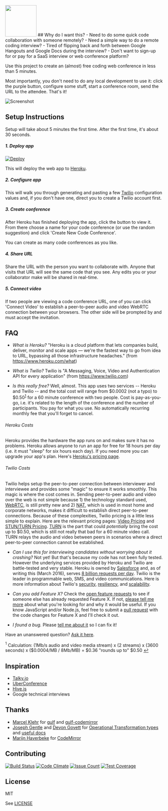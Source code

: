 <img src="https://raw.githubusercontent.com/crcastle/collaborative-code-conference/master/build/client/img/codie.png" width="100px">
## Why do I want this?
- Need to do some quick code collaboration with someone remotely?
- Need a simple way to do a remote coding interview?
- Tired of flipping back and forth between Google Hangouts and Google Docs during the interview?
- Don't want to sign-up for or pay for a SaaS interview or web conference platform?

Use this project to create an (almost) free coding web conference in less than 5 minutes.

Most importantly, you don't need to do any local development to use it: click the purple button, configure some stuff, start a conference room, send the URL to the attendee.  That's it!

![Screenshot](https://raw.githubusercontent.com/crcastle/collaborative-code-conference/master/build/client/img/code-editor-screenshot.png)

## Setup Instructions
Setup will take about 5 minutes the first time.  After the first time, it's about 30 seconds.

##### 1. Deploy app
[![Deploy](https://www.herokucdn.com/deploy/button.svg)](https://heroku.com/deploy?template=https://github.com/crcastle/collaborative-code-conference)  

This will deploy the web app to [Heroku](https://www.heroku.com).

##### 2. Configure app
This will walk you through generating and pasting a few [Twilio](https://www.twilio.com) configuration values and, if you don't have one, direct you to create a Twilio account first.

##### 3. Create conference
After Heroku has finished deploying the app, click the button to view it.  From there choose a name for your code conference (or use the random suggestion) and click 'Create New Code Conference'.

You can create as many code conferences as you like.

##### 4. Share URL
Share the URL with the person you want to collaborate with.  Anyone that visits that URL will see the same code that you see.  Any edits you or your collaborator make will be shared in real-time.

##### 5. Connect video
If two people are viewing a code conference URL, one of you can click 'Connect Video' to establish a peer-to-peer audio and video WebRTC connection between your browsers.  The other side will be prompted by and must accept the invitation.

## FAQ
* *What is Heroku?*
"Heroku is a cloud platform that lets companies build, deliver, monitor and scale apps — we're the fastest way to go from idea to URL, bypassing all those infrastructure headaches." (from https://www.heroku.com/what)

* *What is Twilio?*
Twilio is "A Messaging, Voice, Video and Authentication API for every application" (from https://www.twilio.com)

* *Is this really free?*
Well, almost.  This app uses two services -- Heroku and Twilio -- and the total cost will range from $0.0002 (not a typo) to $0.50<sup id="a1">[1](#f1)</sup> for a 60 minute conference with two people.  Cost is pay-as-you-go, i.e. it's related to the length of the conference and the number of participants.  You pay for what you use.  No automatically recurring monthly fee that you'll forget to cancel.
###### Heroku Costs
Heroku provides the hardware the app runs on and makes sure it has no problems.  Heroku allows anyone to run an app for free for 18 hours per day (i.e. it must "sleep" for six hours each day).  If you need more you can upgrade your app's plan.  Here's [Heroku's pricing page](https://www.heroku.com/pricing).
###### Twilio Costs
Twilio helps setup the peer-to-peer connection between interviewer and interviewee and provides some "magic" to ensure it works smoothly.  This magic is where the cost comes in.  Sending peer-to-peer audio and video over the web is not simple because 1) the technology standard used, [WebRTC](https://en.wikipedia.org/wiki/WebRTC), is still pretty new and 2) [NAT](https://en.wikipedia.org/wiki/Network_address_translation), which is used in most home and corporate networks, makes it difficult to establish direct peer-to-peer connections.  Because of these complexities, Twilio pricing is a little less simple to explain.  Here are the relevant pricing pages: [Video Pricing](https://www.twilio.com/video#pricing) and [STUN/TURN Pricing](https://www.twilio.com/stun-turn/pricing).  [TURN](https://en.wikipedia.org/wiki/Traversal_Using_Relays_around_NAT) is the part that could *potentially* bring the cost up to $0.50, which is still not really that bad for a 60 minute video call.  TURN relays the audio and video between peers in scenarios where a direct peer-to-peer connection cannot be established.

* *Can I use this for interviewing candidates without worrying about it crashing?*
Not yet!  But that's because my code has not been fully tested.  However the underlying services provided by Heroku and Twilio are battle-tested and very stable.  Heroku is owned by [Salesforce](https://www.salesforce.com) and, as of writing this (March 2016), serves [8 billion requests per day](https://www.heroku.com/what#trusting-heroku-with-success).  Twilio is the leader in programmable web, SMS, and video communications.  Here is more information about Twilio's [security](https://www.twilio.com/platform/security), [resiliency](https://www.twilio.com/platform/resiliency), and [scalability](https://www.twilio.com/platform/scalability).

* *Can you add Feature X?*
Check the [open feature requests](https://github.com/crcastle/collaborative-code-conference/labels/enhancement) to see if someone else has already requested Feature X.  If not, [please tell me more](https://github.com/crcastle/collaborative-code-conference/issues/new?title=New%20Feature:%20&labels=enhancement) about what you're looking for and why it would be useful.  If you know JavaScript and/or Node.js, feel free to submit a [pull request](https://github.com/crcastle/collaborative-code-conference/pulls) with the code changes for Feature X and I'll check it out.

* *I found a bug.*
Please [tell me about it](https://github.com/crcastle/collaborative-code-conference/issues/new?title=Bug:%20&labels=bug) so I can fix it!

Have an unanswered question?  [Ask it here](https://github.com/crcastle/collaborative-code-conference/issues/new?title=Question:%20&labels=question).

<a name="f1"><sup>1</sup></a> Calculation: (1Mb/s audio and video media stream) x (2 streams) x (3600 seconds) x ($0.0004/MB / 8Mb/MB) = $0.36 "rounds up to" $0.50 [↩](#a1)

## Inspiration
* [Talky.io](https://talky.io)
* [UberConference](https://www.uberconference.com)
* [Hive.js](http://hivejs.org)
* Google technical interviews

## Thanks
* [Marcel Klehr](https://github.com/marcelklehr) for [gulf](https://github.com/marcelklehr/gulf) and [gulf-codemirror](https://github.com/marcelklehr/gulf-codemirror)
* [Joseph Gentle](https://github.com/josephg) and [Devon Govett](https://github.com/devongovett) for [Operational Transformation types](https://github.com/ottypes/text) and [useful docs](https://github.com/ottypes/docs)
* [Marijn Haverbeke](https://github.com/marijnh) for [CodeMirror](http://codemirror.net)

## Contributing
[![Build Status](https://travis-ci.org/crcastle/collaborative-code-conference.svg?branch=master)](https://travis-ci.org/crcastle/collaborative-code-conference) [![Code Climate](https://codeclimate.com/github/crcastle/collaborative-code-conference/badges/gpa.svg)](https://codeclimate.com/github/crcastle/collaborative-code-conference) [![Issue Count](https://codeclimate.com/github/crcastle/collaborative-code-conference/badges/issue_count.svg)](https://codeclimate.com/github/crcastle/collaborative-code-conference) [![Test Coverage](https://codeclimate.com/github/crcastle/collaborative-code-conference/badges/coverage.svg)](https://codeclimate.com/github/crcastle/collaborative-code-conference/coverage)

## License
MIT

See [LICENSE](LICENSE)
